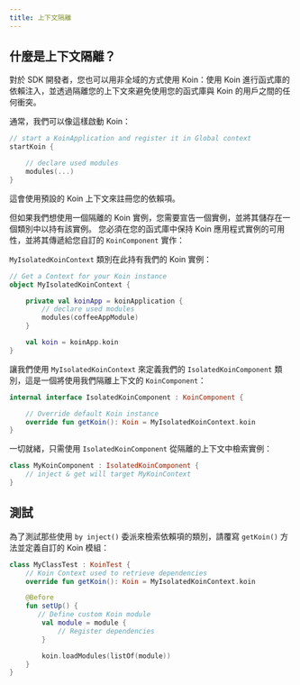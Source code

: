 ```yaml
---
title: 上下文隔離
---
```


## 什麼是上下文隔離？

對於 SDK 開發者，您也可以用非全域的方式使用 Koin：使用 Koin 進行函式庫的依賴注入，並透過隔離您的上下文來避免使用您的函式庫與 Koin 的用戶之間的任何衝突。

通常，我們可以像這樣啟動 Koin：

```kotlin
// start a KoinApplication and register it in Global context
startKoin {

    // declare used modules
    modules(...)
}
```

這會使用預設的 Koin 上下文來註冊您的依賴項。

但如果我們想使用一個隔離的 Koin 實例，您需要宣告一個實例，並將其儲存在一個類別中以持有該實例。
您必須在您的函式庫中保持 Koin 應用程式實例的可用性，並將其傳遞給您自訂的 `KoinComponent` 實作：

`MyIsolatedKoinContext` 類別在此持有我們的 Koin 實例：

```kotlin
// Get a Context for your Koin instance
object MyIsolatedKoinContext {

    private val koinApp = koinApplication {
        // declare used modules
        modules(coffeeAppModule)
    }

    val koin = koinApp.koin 
}
```

讓我們使用 `MyIsolatedKoinContext` 來定義我們的 `IsolatedKoinComponent` 類別，這是一個將使用我們隔離上下文的 `KoinComponent`：

```kotlin
internal interface IsolatedKoinComponent : KoinComponent {

    // Override default Koin instance
    override fun getKoin(): Koin = MyIsolatedKoinContext.koin
}
```

一切就緒，只需使用 `IsolatedKoinComponent` 從隔離的上下文中檢索實例：

```kotlin
class MyKoinComponent : IsolatedKoinComponent {
    // inject & get will target MyKoinContext
}
```

## 測試

為了測試那些使用 `by inject()` 委派來檢索依賴項的類別，請覆寫 `getKoin()` 方法並定義自訂的 Koin 模組：

```kotlin
class MyClassTest : KoinTest {
    // Koin Context used to retrieve dependencies
    override fun getKoin(): Koin = MyIsolatedKoinContext.koin

    @Before
    fun setUp() {
       // Define custom Koin module
        val module = module {
            // Register dependencies
        }

        koin.loadModules(listOf(module))
    }
}
```